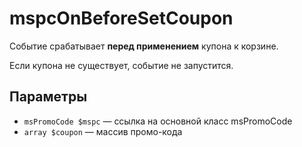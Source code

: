 # mspcOnBeforeSetCoupon

Событие срабатывает **перед применением** купона к корзине.

Если купона не существует, событие не запустится.

## Параметры

- `msPromoCode $mspc` — ссылка на основной класс msPromoCode
- `array $coupon` — массив промо-кода
